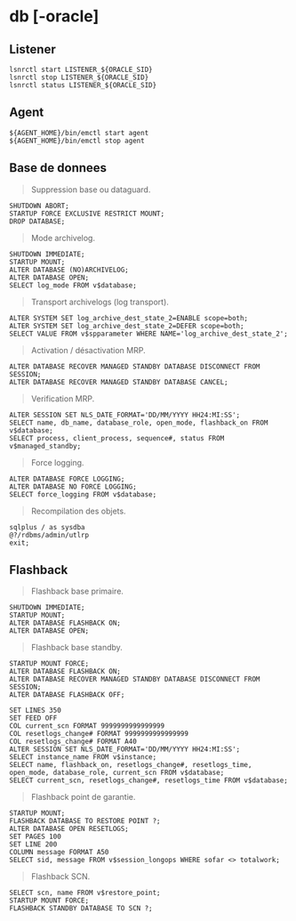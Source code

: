 # db [-oracle]

## Listener

```
lsnrctl start LISTENER_${ORACLE_SID}
lsnrctl stop LISTENER_${ORACLE_SID}
lsnrctl status LISTENER_${ORACLE_SID}
```

## Agent

```
${AGENT_HOME}/bin/emctl start agent
${AGENT_HOME}/bin/emctl stop agent
```

## Base de donnees

> Suppression base ou dataguard.

```
SHUTDOWN ABORT;
STARTUP FORCE EXCLUSIVE RESTRICT MOUNT;
DROP DATABASE;
```

> Mode archivelog.

```
SHUTDOWN IMMEDIATE;
STARTUP MOUNT;
ALTER DATABASE (NO)ARCHIVELOG;
ALTER DATABASE OPEN;
SELECT log_mode FROM v$database;
```

> Transport archivelogs (log transport).

```
ALTER SYSTEM SET log_archive_dest_state_2=ENABLE scope=both;
ALTER SYSTEM SET log_archive_dest_state_2=DEFER scope=both;
SELECT VALUE FROM v$spparameter WHERE NAME='log_archive_dest_state_2';
```

> Activation / désactivation MRP.

```
ALTER DATABASE RECOVER MANAGED STANDBY DATABASE DISCONNECT FROM SESSION;
ALTER DATABASE RECOVER MANAGED STANDBY DATABASE CANCEL;
```

> Verification MRP.

```
ALTER SESSION SET NLS_DATE_FORMAT='DD/MM/YYYY HH24:MI:SS';
SELECT name, db_name, database_role, open_mode, flashback_on FROM v$database;
SELECT process, client_process, sequence#, status FROM v$managed_standby;
```

> Force logging.

```
ALTER DATABASE FORCE LOGGING;
ALTER DATABASE NO FORCE LOGGING;
SELECT force_logging FROM v$database;
```

> Recompilation des objets.

```
sqlplus / as sysdba
@?/rdbms/admin/utlrp
exit;
```

## Flashback

> Flashback base primaire.

```
SHUTDOWN IMMEDIATE;
STARTUP MOUNT;
ALTER DATABASE FLASHBACK ON;
ALTER DATABASE OPEN;
```

> Flashback base standby.

```
STARTUP MOUNT FORCE;
ALTER DATABASE FLASHBACK ON;
ALTER DATABASE RECOVER MANAGED STANDBY DATABASE DISCONNECT FROM SESSION;
ALTER DATABASE FLASHBACK OFF;

SET LINES 350
SET FEED OFF
COL current_scn FORMAT 9999999999999999
COL resetlogs_change# FORMAT 9999999999999999
COL resetlogs_change# FORMAT A40
ALTER SESSION SET NLS_DATE_FORMAT='DD/MM/YYYY HH24:MI:SS';
SELECT instance_name FROM v$instance;
SELECT name, flashback_on, resetlogs_change#, resetlogs_time, open_mode, database_role, current_scn FROM v$database;
SELECT current_scn, resetlogs_change#, resetlogs_time FROM v$database;
```

> Flashback point de garantie.

```
STARTUP MOUNT;
FLASHBACK DATABASE TO RESTORE POINT ?;
ALTER DATABASE OPEN RESETLOGS;
SET PAGES 100
SET LINE 200
COLUMN message FORMAT A50
SELECT sid, message FROM v$session_longops WHERE sofar <> totalwork;
```

> Flashback SCN.

```
SELECT scn, name FROM v$restore_point;
STARTUP MOUNT FORCE;
FLASHBACK STANDBY DATABASE TO SCN ?;
```